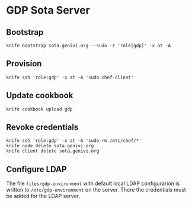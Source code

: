 # GDP Sota Server

## Bootstrap

```
knife bootstrap sota.genivi.org --sudo -r 'role[gdp]' -x at -A
```

## Provision

```
knife ssh 'role:gdp' -x at -A 'sudo chef-client'
```

## Update cookbook

```
knife cookbook upload gdp
```

## Revoke credentials

```
knife ssh 'role:gdp' -x at -A 'sudo rm /etc/chef/*'
knife node delete sota.genivi.org
knife client delete sota.genivi.org
```

## Configure LDAP

The file `files/gdp-environment` with default local LDAP configurarion is written to `/etc/gdp-environment` on the server. There the credentials must be added for the LDAP server.
